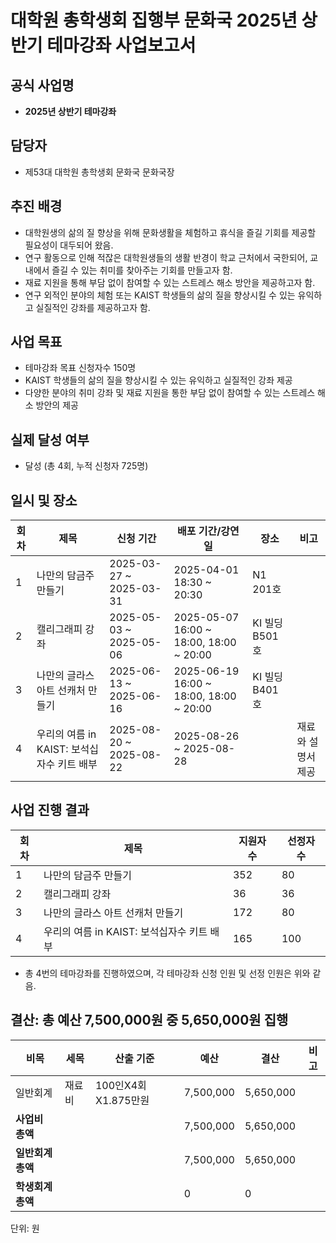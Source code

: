 # 대학원 총학생회 집행부 문화국 2025년 상반기 테마강좌 사업보고서


## 공식 사업명
-	**2025년 상반기 테마강좌**


## 담당자
-	제53대 대학원 총학생회 문화국 문화국장


## 추진 배경
-	대학원생의 삶의 질 향상을 위해 문화생활을 체험하고 휴식을 즐길 기회를 제공할 필요성이 대두되어 왔음.
-	연구 활동으로 인해 적잖은 대학원생들의 생활 반경이 학교 근처에서 국한되어, 교내에서 즐길 수 있는 취미를 찾아주는 기회를 만들고자 함.
-	재료 지원을 통해 부담 없이 참여할 수 있는 스트레스 해소 방안을 제공하고자 함.
-	연구 외적인 분야의 체험 또는 KAIST 학생들의 삶의 질을 향상시킬 수 있는 유익하고 실질적인 강좌를 제공하고자 함.


## 사업 목표
-	테마강좌 목표 신청자수 150명
-	KAIST 학생들의 삶의 질을 향상시킬 수 있는 유익하고 실질적인 강좌 제공
-	다양한 분야의 취미 강좌 및 재료 지원을 통한 부담 없이 참여할 수 있는 스트레스 해소 방안의 제공



## 실제 달성 여부
- 달성 (총 4회, 누적 신청자 725명)


## 일시 및 장소
|**회차**|**제목**|**신청 기간**|**배포 기간/강연일**|**장소**|**비고**|
|--|--|--|--|--|--|
| 1 | 나만의 담금주 만들기 | 2025-03-27 ~ 2025-03-31 | 2025-04-01 18:30 ~ 20:30 | N1 201호 | |
| 2 | 캘리그래피 강좌 | 2025-05-03 ~ 2025-05-06 | 2025-05-07 16:00 ~ 18:00, 18:00 ~ 20:00 | KI 빌딩 B501호 | |
| 3 | 나만의 글라스 아트 선캐처 만들기 | 2025-06-13 ~ 2025-06-16 |  2025-06-19 16:00 ~ 18:00, 18:00 ~ 20:00 | KI 빌딩 B401호 | |
| 4 | 우리의 여름 in KAIST: 보석십자수 키트 배부 | 2025-08-20 ~ 2025-08-22 | 2025-08-26 ~ 2025-08-28 | | 재료와 설명서 제공 |


## 사업 진행 결과
|**회차**|**제목**|**지원자 수**|**선정자 수**|
|--|--|--|--|
| 1 | 나만의 담금주 만들기 |  352 | 80 |
| 2 | 캘리그래피 강좌 | 36 | 36 |
| 3 | 나만의 글라스 아트 선캐처 만들기 | 172 | 80 |
| 4 | 우리의 여름 in KAIST: 보석십자수 키트 배부 | 165 | 100 |
-	총 4번의 테마강좌를 진행하였으며, 각 테마강좌 신청 인원 및 선정 인원은 위와 같음.


## 결산: 총 예산 7,500,000원 중 5,650,000원 집행
|**비목**|**세목**|**산출 기준**|**예산**|**결산**|**비고**|
|--|--|--|--|--|--|
| 일반회계 | 재료비 | 100인X4회X1.875만원 | 7,500,000 | 5,650,000 ||
|**사업비 총액**|||7,500,000 | 5,650,000 ||
|**일반회계 총액**|||7,500,000 | 5,650,000 ||
|**학생회계 총액**|||0 | 0 ||

단위: 원


